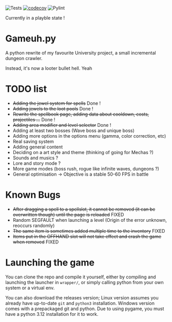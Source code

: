 ![Tests](https://github.com/NolanMascrier/Gameuh.py/actions/workflows/tests.yml/badge.svg) [![codecov](https://codecov.io/gh/NolanMascrier/Gameuh.py/branch/main/graph/badge.svg)](https://codecov.io/gh/NolanMascrier/Gameuh.py) ![Pylint](https://img.shields.io/endpoint?url=https://raw.githubusercontent.com/NolanMascrier/Gameuh.py/refs/heads/gh-pages/pylint-badge.json?refresh=true)

Currently in a playble state !
# Gameuh.py
A python rewrite of my favourite University project, a small incremental dungeon crawler.

Instead, it's now a looter bullet hell. Yeah
# TODO list
* ~~Adding the jewel system for spells~~ Done !
* ~~Adding jewels to the loot pools~~ Done !
* ~~Rewrite the spellbook page, adding data about cooldown, costs, projectiles ...~~ Done !
* ~~Adding area modifier and level selector~~ Done !
* Adding at least two bosses (Wave boss and unique boss)
* Adding more options in the options menu (gamma, color correction, etc)
* Real saving system
* Adding general content
* Deciding on a art style and theme (thinking of going for Mechas ?)
* Sounds and musics ?
* Lore and story mode ?
* More game modes (boss rush, rogue like infinite waves, dungeons ?)
* General optimisation -> Objective is a stable 50-60 FPS in battle

# Known Bugs
* ~~After dragging a spell to a spellslot, it cannot be removed (it can be overwritten though) until the page is reloaded~~ FIXED
* Random SEGFAULT when launching a level (Origin of the error unknown, reoccurs randomly)
* ~~The same item is sometimes added multiple time to the inventory~~ FIXED
* ~~Items put in the OFFHAND slot will not take effect and crash the game when removed~~ FIXED

# Launching the game
You can clone the repo and compile it yourself, either by compiling and launching the launcher in `wrapper/`, or simply calling python from your own system or a virtual env.

You can also download the releases version; Linux version assumes you already have up-to-date `git` and `python3` installation. Windows version comes with a prepackaged git and python. Due to using pygame, you must have a python 3.12 installation for it to work.
